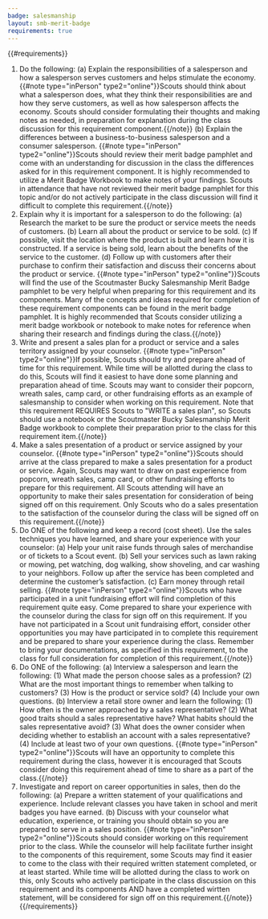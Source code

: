 ```yaml
---
badge: salesmanship
layout: smb-merit-badge
requirements: true
---
```


{{#requirements}}
1. Do the following:
    (a) Explain the responsibilities of a salesperson and how a salesperson serves customers and helps stimulate the economy.
        {{#note type="inPerson" type2="online"}}Scouts should think about what a salesperson does, what they think their responsibilities are and how they serve customers, as well as how salesperson affects the economy. Scouts should consider formulating their thoughts and making notes as needed, in preparation for explanation during the class discussion for this requirement component.{{/note}}
    (b) Explain the differences between a business-to-business salesperson and a consumer salesperson.
        {{#note type="inPerson" type2="online"}}Scouts should review their merit badge pamphlet and come with an understanding for discussion in the class the differences asked for in this requirement component. It is highly recommended to utilize a Merit Badge Workbook to make notes of your findings. Scouts in attendance that have not reviewed their merit badge pamphlet for this topic and/or do not actively participate in the class discussion will find it difficult to complete this requirement.{{/note}}
2. Explain why it is important for a salesperson to do the following:
    (a) Research the market to be sure the product or service meets the needs of customers.
    (b) Learn all about the product or service to be sold.
    (c) If possible, visit the location where the product is built and learn how it is constructed. If a service is being sold, learn about the benefits of the service to the customer.
    (d) Follow up with customers after their purchase to confirm their satisfaction and discuss their concerns about the product or service.
    {{#note type="inPerson" type2="online"}}Scouts will find the use of the Scoutmaster Bucky Salesmanship Merit Badge pamphlet to be very helpful when preparing for this requirement and its components. Many of the concepts and ideas required for completion of these requirement components can be found in the merit badge pamphlet. It is highly recommended that Scouts consider utilizing a merit badge workbook or notebook to make notes for reference when sharing their research and findings during the class.{{/note}}
3. Write and present a sales plan for a product or service and a sales territory assigned by your counselor.
    {{#note type="inPerson" type2="online"}}If possible, Scouts should try and prepare ahead of time for this requirement. While time will be allotted during the class to do this, Scouts will find it easiest to have done some planning and preparation ahead of time. Scouts may want to consider their popcorn, wreath sales, camp card, or other fundraising efforts as an example of salesmanship to consider when working on this requirement. Note that this requirement REQUIRES Scouts to "WRITE a sales plan", so Scouts should use a notebook or the Scoutmaster Bucky Salesmanship Merit Badge workbook to complete their preparation prior to the class for this requirement item.{{/note}}
4. Make a sales presentation of a product or service assigned by your counselor.
    {{#note type="inPerson" type2="online"}}Scouts should arrive at the class prepared to make a sales presentation for a product or service. Again, Scouts may want to draw on past experience from popcorn, wreath sales, camp card, or other fundraising efforts to prepare for this requirement. All Scouts attending will have an opportunity to make their sales presentation for consideration of being signed off on this requirement. Only Scouts who do a sales presentation to the satisfaction of the counselor during the class will be signed off on this requirement.{{/note}}
5. Do ONE of the following and keep a record (cost sheet). Use the sales techniques you have learned, and share your experience with your counselor:
    (a) Help your unit raise funds through sales of merchandise or of tickets to a Scout event.
    (b) Sell your services such as lawn raking or mowing, pet watching, dog walking, show shoveling, and car washing to your neighbors. Follow up after the service has been completed and determine the customer’s satisfaction.
    (c) Earn money through retail selling.
    {{#note type="inPerson" type2="online"}}Scouts who have participated in a unit fundraising effort will find completion of this requirement quite easy. Come prepared to share your experience with the counselor during the class for sign off on this requirement. If you have not participated in a Scout unit fundraising effort, consider other opportunities you may have participated in to complete this requirement and be prepared to share your experience during the class.  Remember to bring your documentations, as specified in this requirement, to the class for full consideration for completion of this requirement.{{/note}}
6. Do ONE of the following:
    (a) Interview a salesperson and learn the following:
        (1) What made the person choose sales as a profession?
        (2) What are the most important things to remember when talking to customers?
        (3) How is the product or service sold?
        (4) Include your own questions.
    (b) Interview a retail store owner and learn the following:
        (1) How often is the owner approached by a sales representative?
        (2) What good traits should a sales representative have? What habits should the sales representative avoid?
        (3) What does the owner consider when deciding whether to establish an account with a sales representative?
        (4) Include at least two of your own questions.
    {{#note type="inPerson" type2="online"}}Scouts will have an opportunity to complete this requirement during the class, however it is encouraged that Scouts consider doing this requirement ahead of time to share as a part of the class.{{/note}}
7. Investigate and report on career opportunities in sales, then do the following:
    (a) Prepare a written statement of your qualifications and experience. Include relevant classes you have taken in school and merit badges you have earned.
    (b) Discuss with your counselor what education, experience, or training you should obtain so you are prepared to serve in a sales position.
    {{#note type="inPerson" type2="online"}}Scouts should consider working on this requirement prior to the class. While the counselor will help facilitate further insight to the components of this requirement, some Scouts may find it easier to come to the class with their required written statement completed, or at least started. While time will be allotted during the class to work on this, only Scouts who actively participate in the class discussion on this requirement and its components AND have a completed wirtten statement, will be considered for sign off on this requirement.{{/note}}
{{/requirements}}

